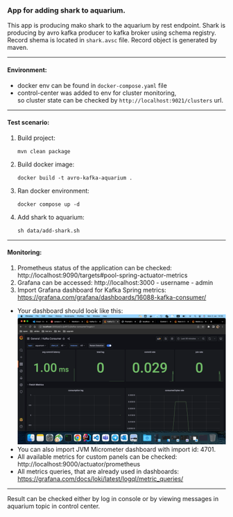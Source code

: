 ### App for adding shark to aquarium.
This app is producing  mako shark to the aquarium by rest endpoint.
Shark is producing by avro kafka producer to kafka broker using schema registry. Record shema is located in `shark.avsc` file.
Record object is generated by maven.

---
#### Environment:
- docker env can be found in `docker-compose.yaml` file
- control-center was added to env for cluster monitoring, \
  so cluster state can be checked by `http://localhost:9021/clusters` url.

---
#### Test scenario:

 1. Build project:
    ```
    mvn clean package
    ```
 2. Build docker image:
    ```
    docker build -t avro-kafka-aquarium .
    ```
 3. Ran docker environment:
    ```
    docker compose up -d
    ```
 4. Add shark to aquarium:
    ```
    sh data/add-shark.sh
    ```
---
#### Monitoring:
1. Prometheus status of the application can be checked: http://localhost:9090/targets#pool-spring-actuator-metrics
2. Grafana can be accessed: http://localhost:3000 - username - admin
3. Import Grafana dashboard for Kafka Spring metrics: https://grafana.com/grafana/dashboards/16088-kafka-consumer/
 - Your dashboard should look like this:
  ![img.png](data/grafana/grafana-dashboard.png)
 - You can also import JVM Micrometer dashboard with import id: 4701.
 - All available metrics for custom panels can be checked: http://localhost:9000/actuator/prometheus
 - All metrics queries, that are already used in dashboards: https://grafana.com/docs/loki/latest/logql/metric_queries/
---
    
Result can be checked either by log in console or by viewing messages in aquarium topic in control center.